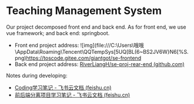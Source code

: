 # Teaching Management System
Our project decomposed front end and back end. As for front end, we use vue framework; and back end: springboot.

- Front end project address: ![img](file:///C:\Users\哦哦\AppData\Roaming\Tencent\QQTempSys\[5UQ[BL(6~BS2JV6W}N6[%S.png)https://toscode.gitee.com/giantgot/se-frontend
- Back end project address: [RiverLiangH/se-proj-rear-end (github.com)](https://github.com/RiverLiangH/se-proj-rear-end)



Notes during developing: 

- [‌﻿⁢‍‌⁡⁢⁢‌‍‌⁣⁣⁢⁣‬‌‌﻿⁡﻿⁢⁣⁡‬⁡‬‌‌⁣﻿‌‍‍⁣‍Coding学习笔记 - 飞书云文档 (feishu.cn)](https://ulqqdencc9.feishu.cn/docx/Dze0dX9Afom6eQxIbCAcT2yfnBi)
- [前后端分离项目学习笔记 - 飞书云文档 (feishu.cn)](https://ulqqdencc9.feishu.cn/docx/PF3ZdiiFMofBd5xFF2ecMMS7nPe)

